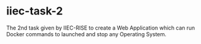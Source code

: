 # iiec-task-2
The 2nd task given by IIEC-RISE to create a Web Application which can run Docker commands to launched and stop any Operating System.
